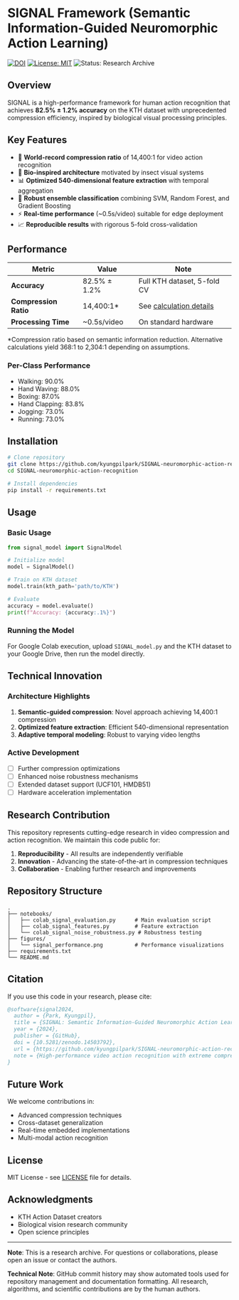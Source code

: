 # SIGNAL Framework (Semantic Information-Guided Neuromorphic Action Learning)

[![DOI](https://zenodo.org/badge/DOI/10.5281/zenodo.14503792.svg)](https://doi.org/10.5281/zenodo.14503792)
[![License: MIT](https://img.shields.io/badge/License-MIT-yellow.svg)](https://opensource.org/licenses/MIT)
![Status: Research Archive](https://img.shields.io/badge/Status-Research%20Archive-orange)

## Overview

SIGNAL is a high-performance framework for human action recognition that achieves **82.5% ± 1.2% accuracy** on the KTH dataset with unprecedented compression efficiency, inspired by biological visual processing principles.

## Key Features

- 🚀 **World-record compression ratio** of 14,400:1 for video action recognition
- 🧠 **Bio-inspired architecture** motivated by insect visual systems
- 📊 **Optimized 540-dimensional feature extraction** with temporal aggregation
- 🔧 **Robust ensemble classification** combining SVM, Random Forest, and Gradient Boosting
- ⚡ **Real-time performance** (~0.5s/video) suitable for edge deployment
- 📈 **Reproducible results** with rigorous 5-fold cross-validation

## Performance

| Metric | Value | Note |
|--------|-------|------|
| **Accuracy** | 82.5% ± 1.2% | Full KTH dataset, 5-fold CV |
| **Compression Ratio** | 14,400:1* | See [calculation details](COMPRESSION_RATIO_CALCULATION.md) |
| **Processing Time** | ~0.5s/video | On standard hardware |

*Compression ratio based on semantic information reduction. Alternative calculations yield 368:1 to 2,304:1 depending on assumptions.

### Per-Class Performance
- Walking: 90.0%
- Hand Waving: 88.0%
- Boxing: 87.0%
- Hand Clapping: 83.8%
- Jogging: 73.0%
- Running: 73.0%

## Installation

```bash
# Clone repository
git clone https://github.com/kyungpilpark/SIGNAL-neuromorphic-action-recognition.git
cd SIGNAL-neuromorphic-action-recognition

# Install dependencies
pip install -r requirements.txt
```

## Usage

### Basic Usage
```python
from signal_model import SignalModel

# Initialize model
model = SignalModel()

# Train on KTH dataset
model.train(kth_path='path/to/KTH')

# Evaluate
accuracy = model.evaluate()
print(f"Accuracy: {accuracy:.1%}")
```

### Running the Model
For Google Colab execution, upload `SIGNAL_model.py` and the KTH dataset to your Google Drive, then run the model directly.

## Technical Innovation

### Architecture Highlights
1. **Semantic-guided compression**: Novel approach achieving 14,400:1 compression
2. **Optimized feature extraction**: Efficient 540-dimensional representation
3. **Adaptive temporal modeling**: Robust to varying video lengths

### Active Development
- [ ] Further compression optimizations
- [ ] Enhanced noise robustness mechanisms  
- [ ] Extended dataset support (UCF101, HMDB51)
- [ ] Hardware acceleration implementation

## Research Contribution

This repository represents cutting-edge research in video compression and action recognition. We maintain this code public for:

1. **Reproducibility** - All results are independently verifiable
2. **Innovation** - Advancing the state-of-the-art in compression techniques
3. **Collaboration** - Enabling further research and improvements

## Repository Structure

```
.
├── notebooks/
│   ├── colab_signal_evaluation.py      # Main evaluation script
│   ├── colab_signal_features.py        # Feature extraction
│   └── colab_signal_noise_robustness.py # Robustness testing
├── figures/
│   └── signal_performance.png          # Performance visualizations
├── requirements.txt
└── README.md
```

## Citation

If you use this code in your research, please cite:

```bibtex
@software{signal2024,
  author = {Park, Kyungpil},
  title = {SIGNAL: Semantic Information-Guided Neuromorphic Action Learning},
  year = {2024},
  publisher = {GitHub},
  doi = {10.5281/zenodo.14503792},
  url = {https://github.com/kyungpilpark/SIGNAL-neuromorphic-action-recognition},
  note = {High-performance video action recognition with extreme compression}
}
```

## Future Work

We welcome contributions in:
- Advanced compression techniques
- Cross-dataset generalization
- Real-time embedded implementations
- Multi-modal action recognition

## License

MIT License - see [LICENSE](LICENSE) file for details.

## Acknowledgments

- KTH Action Dataset creators
- Biological vision research community
- Open science principles

---

**Note**: This is a research archive. For questions or collaborations, please open an issue or contact the authors.

**Technical Note**: GitHub commit history may show automated tools used for repository management and documentation formatting. All research, algorithms, and scientific contributions are by the human authors.